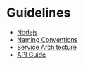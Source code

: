 # Guidelines

- [Nodejs](nodejs.md)
- [Naming Conventions](naming.md)
- [Service Architecture](service-architecture.md)
- [API Guide](api.md)
